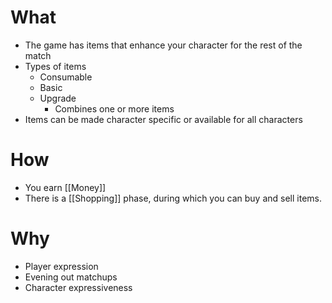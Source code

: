 # What
- The game has items that enhance your character for the rest of the match
- Types of items
	- Consumable
	- Basic
	- Upgrade
		- Combines one or more items
- Items can be made character specific or available for all characters

# How
- You earn [[Money]]
- There is a [[Shopping]] phase, during which you can buy and sell items.

# Why
- Player expression
- Evening out matchups
- Character expressiveness
